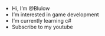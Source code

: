- Hi, I’m @Blulow
- I’m interested in game development
- I’m currently learning c#
- Subscribe to my youtube

<!---
Blulow/Blulow is a ✨ special ✨ repository because its `README.md` (this file) appears on your GitHub profile.
You can click the Preview link to take a look at your changes.
--->
